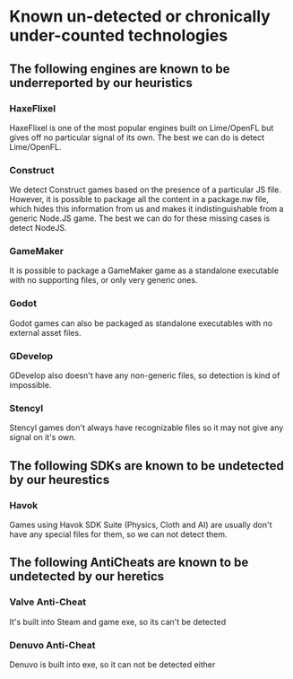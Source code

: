# Known un-detected or chronically under-counted technologies

## The following engines are known to be underreported by our heuristics

### HaxeFlixel

HaxeFlixel is one of the most popular engines built on Lime/OpenFL but gives off no particular signal of its own. The best we can do is detect Lime/OpenFL.

### Construct

We detect Construct games based on the presence of a particular JS file. However, it is possible to package all the content in a package.nw file, which hides this information from us and makes it indistinguishable from a generic Node.JS game. The best we can do for these missing cases is detect NodeJS.

### GameMaker

It is possible to package a GameMaker game as a standalone executable with no supporting files, or only very generic ones.

### Godot

Godot games can also be packaged as standalone executables with no external asset files.

### GDevelop

GDevelop also doesn't have any non-generic files, so detection is kind of impossible.

### Stencyl

Stencyl games don't always have recognizable files so it may not give any signal on it's own.

## The following SDKs are known to be undetected by our heurestics

### Havok

Games using Havok SDK Suite (Physics, Cloth and AI) are usually don't have any special files for them, so we can not detect them.

## The following AntiCheats are known to be undetected by our heretics

### Valve Anti-Cheat

It's built into Steam and game exe, so its can't be detected

### Denuvo Anti-Cheat

Denuvo is built into exe, so it can not be detected either

